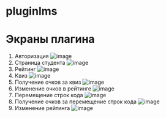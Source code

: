 # pluginlms
# Экраны плагина
1) Авторизация
![image](https://user-images.githubusercontent.com/86924413/200601888-7cfb50a7-d62a-4518-aa63-a700a8c49680.png)
2) Страница студента
![image](https://user-images.githubusercontent.com/86924413/200602101-1602e2fb-1ff0-4fa7-ae53-69cd40eeebe1.png)
3) Рейтинг
![image](https://user-images.githubusercontent.com/86924413/200602179-1ed9c099-aa42-4e20-8ca9-f4e21a20167b.png)
4) Квиз
![image](https://user-images.githubusercontent.com/86924413/200602504-1474d5b4-14e1-42d5-9f4c-f3990ec3e95f.png)
5) Получение очков за квиз
![image](https://user-images.githubusercontent.com/86924413/200602801-c17991a7-005d-4b17-86ab-07de43addc0a.png)
6) Изменение очков в рейтинге
![image](https://user-images.githubusercontent.com/86924413/200603002-ad41feb4-3cf5-4dd9-a52d-ba44d19b463c.png)
7) Перемещение строк кода
![image](https://user-images.githubusercontent.com/86924413/200603131-ce47c86e-431c-4dda-8424-b0c14d1f7323.png)
8) Получение очков за перемещение строк кода
![image](https://user-images.githubusercontent.com/86924413/200603263-ef917a7b-442c-4bbd-9561-e37c44c0f11e.png)
9) Изменение рейтинга
![image](https://user-images.githubusercontent.com/86924413/200603396-f8c1d52f-d92a-45d0-8acc-7683c4e05dd4.png)
